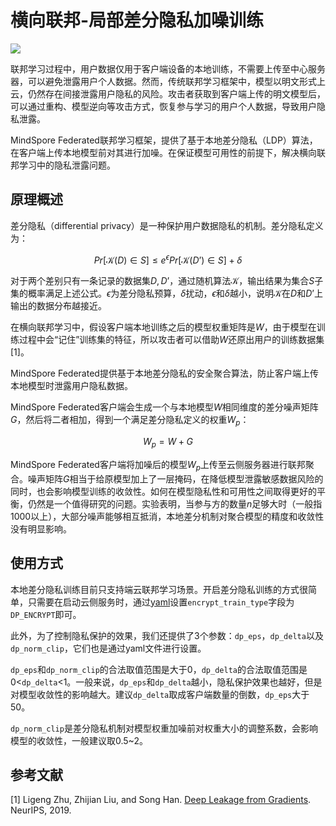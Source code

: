 # 横向联邦-局部差分隐私加噪训练

<a href="https://gitee.com/mindspore/docs/blob/master/docs/federated/docs/source_zh_cn/local_differential_privacy_training_noise.md" target="_blank"><img src="https://mindspore-website.obs.cn-north-4.myhuaweicloud.com/website-images/master/resource/_static/logo_source.png"></a>

联邦学习过程中，用户数据仅用于客户端设备的本地训练，不需要上传至中心服务器，可以避免泄露用户个人数据。然而，传统联邦学习框架中，模型以明文形式上云，仍然存在间接泄露用户隐私的风险。攻击者获取到客户端上传的明文模型后，可以通过重构、模型逆向等攻击方式，恢复参与学习的用户个人数据，导致用户隐私泄露。

MindSpore Federated联邦学习框架，提供了基于本地差分隐私（LDP）算法，在客户端上传本地模型前对其进行加噪。在保证模型可用性的前提下，解决横向联邦学习中的隐私泄露问题。

## 原理概述

差分隐私（differential privacy）是一种保护用户数据隐私的机制。差分隐私定义为：

$$
Pr[\mathcal{K}(D)\in S] \le e^{\epsilon} Pr[\mathcal{K}(D’) \in S]+\delta​
$$

对于两个差别只有一条记录的数据集$D, D’$，通过随机算法$\mathcal{K}$，输出结果为集合$S$子集的概率满足上述公式。$\epsilon$为差分隐私预算，$\delta$扰动，$\epsilon$和$\delta$越小，说明$\mathcal{K}$在$D$和$D’$上输出的数据分布越接近。

在横向联邦学习中，假设客户端本地训练之后的模型权重矩阵是$W$，由于模型在训练过程中会“记住”训练集的特征，所以攻击者可以借助$W$还原出用户的训练数据集[1]。

MindSpore Federated提供基于本地差分隐私的安全聚合算法，防止客户端上传本地模型时泄露用户隐私数据。

MindSpore Federated客户端会生成一个与本地模型$W$相同维度的差分噪声矩阵$G$，然后将二者相加，得到一个满足差分隐私定义的权重$W_p$：

$$
W_p=W+G
$$

MindSpore Federated客户端将加噪后的模型$W_p$上传至云侧服务器进行联邦聚合。噪声矩阵$G$相当于给原模型加上了一层掩码，在降低模型泄露敏感数据风险的同时，也会影响模型训练的收敛性。如何在模型隐私性和可用性之间取得更好的平衡，仍然是一个值得研究的问题。实验表明，当参与方的数量$n$足够大时（一般指1000以上），大部分噪声能够相互抵消，本地差分机制对聚合模型的精度和收敛性没有明显影响。

## 使用方式

本地差分隐私训练目前只支持端云联邦学习场景。开启差分隐私训练的方式很简单，只需要在启动云侧服务时，通过[yaml](https://www.mindspore.cn/federated/docs/zh-CN/master/horizontal/federated_server_yaml.html#)设置`encrypt_train_type`字段为`DP_ENCRYPT`即可。

此外，为了控制隐私保护的效果，我们还提供了3个参数：`dp_eps`，`dp_delta`以及`dp_norm_clip`，它们也是通过yaml文件进行设置。

`dp_eps`和`dp_norm_clip`的合法取值范围是大于0，`dp_delta`的合法取值范围是0<`dp_delta`<1。一般来说，`dp_eps`和`dp_delta`越小，隐私保护效果也越好，但是对模型收敛性的影响越大。建议`dp_delta`取成客户端数量的倒数，`dp_eps`大于50。

`dp_norm_clip`是差分隐私机制对模型权重加噪前对权重大小的调整系数，会影响模型的收敛性，一般建议取0.5~2。

## 参考文献

[1] Ligeng Zhu, Zhijian Liu, and Song Han. [Deep Leakage from Gradients](http://arxiv.org/pdf/1906.08935.pdf). NeurIPS, 2019.
